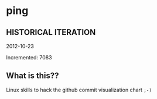 # ping

## HISTORICAL ITERATION
2012-10-23

Incremented: 7083

## What is this?? 
Linux skills to hack the github commit visualization chart `;-)`
